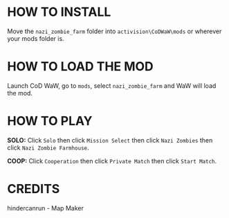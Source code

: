 # HOW TO INSTALL

Move the `nazi_zombie_farm` folder into `activision\CoDWaW\mods` or wherever your mods folder is.

# HOW TO LOAD THE MOD

Launch CoD WaW, go to `mods`, select `nazi_zombie_farm` and WaW will load the mod.

# HOW TO PLAY

**SOLO:**
Click `Solo` then click `Mission Select` then click `Nazi Zombies` then click `Nazi Zombie Farmhouse`.

**COOP:**
Click `Cooperation` then click `Private Match` then click `Start Match`.

# CREDITS

hindercanrun - Map Maker
